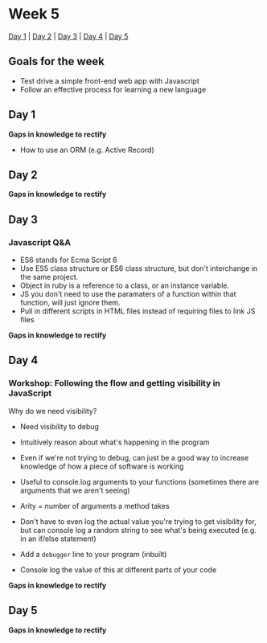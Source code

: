 # Week 5

[Day 1](#day-1) | [Day 2](#day-2) | [Day 3](#day-3) | [Day 4](#day-4) | [Day 5](#day-5)

## Goals for the week

- Test drive a simple front-end web app with Javascript
- Follow an effective process for learning a new language

## Day 1


**Gaps in knowledge to rectify**  
- How to use an ORM (e.g. Active Record)

## Day 2


**Gaps in knowledge to rectify**

## Day 3

### Javascript Q&A
- ES6 stands for Ecma Script 6
- Use ES5 class structure or ES6 class structure, but don't interchange in the same project.
- Object in ruby is a reference to a class, or an instance variable. 
- JS you don't need to use the paramaters of a function within that function, will just ignore them. 
- Pull in different scripts in HTML files instead of requiring files to link JS files



**Gaps in knowledge to rectify**

## Day 4

### Workshop: Following the flow and getting visibility in JavaScript

Why do we need visibility?
- Need visibility to debug
- Intuitively reason about what's happening in the program
- Even if we're not trying to debug, can just be a good way to increase knowledge of how a piece of software is working

- Useful to console.log arguments to your functions (sometimes there are arguments that we aren't seeing)
- Arity = number of arguments a method takes
- Don't have to even log the actual value you're trying to get visibility for, but can console log a random string to see what's being executed (e.g. in an if/else statement)
- Add a ``` debugger ``` line to your program (inbuilt)
- Console log the value of this at different parts of your code


**Gaps in knowledge to rectify**


## Day 5


**Gaps in knowledge to rectify**
